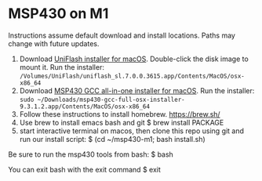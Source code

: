 # MSP430 on M1

Instructions assume default download and install locations. Paths may change with future updates.

1. Download [UniFlash installer for macOS](https://www.ti.com/tool/UNIFLASH#downloads). Double-click the disk image to mount it. Run the installer: `/Volumes/UniFlash/uniflash_sl.7.0.0.3615.app/Contents/MacOS/osx-x86_64`
2. Download [MSP430 GCC all-in-one installer for macOS](https://www.ti.com/tool/MSP430-GCC-OPENSOURCE#downloads). Run the installer: `sudo ~/Downloads/msp430-gcc-full-osx-installer-9.3.1.2.app/Contents/MacOS/osx-x86_64`
3. Follow these instructions to install homebrew. https://brew.sh/
4. Use brew to install emacs bash and git
   $ brew install PACKAGE
5. start interactive terminal on macos, then clone this repo using git and run our install script:  $ (cd ~/msp430-m1; bash install.sh)
 


Be sure to run the msp430 tools from bash: $ bash

You can exit bash with the exit command $ exit